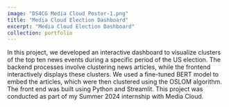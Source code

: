 ```yaml
---
image: "DS4CG Media Cloud Poster-1.png"
title: "Media Cloud Election Dashboard"
excerpt: "Media Cloud Election Dashboard"
collection: portfolio
---
```


In this project, we developed an interactive dashboard to visualize clusters of the top ten news events during a specific period of the US election. The backend processes involve clustering news articles, while the frontend interactively displays these clusters. We used a fine-tuned BERT model to embed the articles, which were then clustered using the OSLOM algorithm. The front end was built using Python and Streamlit. This project was conducted as part of my Summer 2024 internship with Media Cloud.